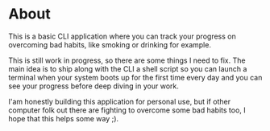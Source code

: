 # About

This is a basic CLI application where you can track your progress on overcoming
bad habits, like smoking or drinking for example.

This is still work in progress, so there are some things I need to fix. The main idea
is to ship along with the CLI a shell script so you can launch a terminal when
your system boots up for the first time every day and you can see your progress
before deep diving in your work.

I'am honestly building this application for personal use, but if other computer
folk out there are fighting to overcome some bad habits too, I hope that this
helps some way ;).
